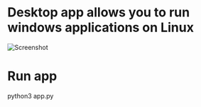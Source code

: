 
# Desktop app allows you to run windows applications on Linux

![Screenshot](https://user-images.githubusercontent.com/86805843/164485628-1272c413-ec9d-4e10-8d91-ea1dd9d502d2.png)


# Run app
python3 app.py

